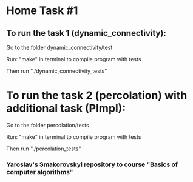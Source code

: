 # Home Task #1
## To run the task 1 (dynamic_connectivity):

Go to the folder dynamic_connectivity/test

Run: "make" in terminal to compile program with tests

Then run "./dynamic_connectivity_tests"


# To run the task 2 (percolation) with additional task (PImpl):

Go to the folder percolation/tests

Run: "make" in terminal to compile program with tests

Then run "./percolation_tests"

### Yaroslav's Smakorovskyi repository to course "Basics of computer algorithms" 
